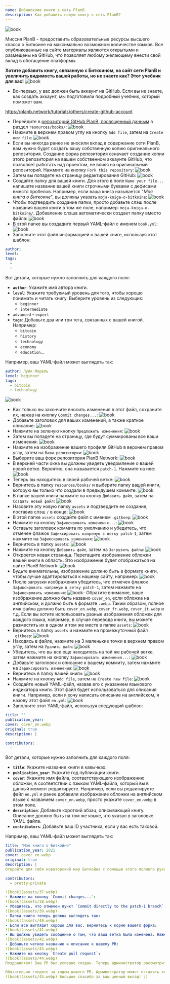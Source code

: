 ```yaml
---
name: Добавление книги в сеть PlanB
description: Как добавить новую книгу в сеть PlanB?
---
```

![book](assets/cover.webp)

Миссия PlanB - предоставить образовательные ресурсы высшего класса о Биткоине на максимально возможном количестве языков. Все опубликованные на сайте материалы являются открытыми и размещены на GitHub, что позволяет любому желающему внести свой вклад в обогащение платформы.

**Хотите добавить книгу, связанную с Биткоином, на сайт сети PlanB и увеличить видимость вашей работы, но не знаете как? Этот учебник для вас!**
![book](assets/01.webp)
- Во-первых, у вас должен быть аккаунт на GitHub. Если вы не знаете, как создать аккаунт, мы подготовили подробный учебник, который поможет вам.

https://planb.network/tutorials/others/create-github-account


- Перейдите в [репозиторий GitHub PlanB, посвященный данным](https://github.com/DecouvreBitcoin/sovereign-university-data/tree/dev/resources/books) в раздел `resources/books/`:
![book](assets/02.webp)
- Нажмите в верхнем правом углу на кнопку `Add file`, затем на `Create new file`:
![book](assets/03.webp)
- Если вы никогда ранее не вносили вклад в содержание сети PlanB, вам нужно будет создать вашу собственную копию оригинального репозитория. Создание форка репозитория означает создание копии этого репозитория на вашем собственном аккаунте GitHub, что позволяет работать над проектом, не влияя на оригинальный репозиторий. Нажмите на кнопку `Fork this repository`:
![book](assets/04.webp)
- Затем вы попадете на страницу редактирования GitHub:
![book](assets/05.webp)
- Создайте папку для вашей книги. Для этого в поле `Name your file...` напишите название вашей книги строчными буквами с дефисами вместо пробелов. Например, если ваша книга называется "*Моя книга о Биткоине*", вы должны указать `moja-kniga-o-bitkoinе`:
![book](assets/06.webp)
- Чтобы подтвердить создание папки, просто добавьте слэш после названия вашей книги в том же поле, например: `moja-kniga-o-bitkoinе/`. Добавление слэша автоматически создает папку вместо файла:
![book](assets/07.webp)
- В этой папке вы создадите первый YAML-файл с именем `book.yml`:
![book](assets/08.webp)
- Заполните этот файл информацией о вашей книге, используя этот шаблон:

```yaml
author: 
level: 
tags:
  - 
  - 
```

Вот детали, которые нужно заполнить для каждого поля:
- **`author`**: Укажите имя автора книги.
- **`level`**: Укажите требуемый уровень для того, чтобы хорошо понимать и читать книгу. Выберите уровень из следующих:
	- `beginner`
	- `intermediate`
- `advanced` - `expert`
- **`tags`**: Добавьте два или три тега, связанных с вашей книгой. Например:
    - `bitcoin`
    - `history`
    - `technology`
    - `economy`
    - `education`...

Например, ваш YAML-файл может выглядеть так:

```yaml
author: Луик Морель
level: beginner
tags:
  - bitcoin
  - technology
```

![book](assets/09.webp)
- Как только вы закончите вносить изменения в этот файл, сохраните их, нажав на кнопку `Commit changes...`:
![book](assets/10.webp)
- Добавьте заголовок для ваших изменений, а также краткое описание: ![book](assets/11.webp)
- Нажмите на зеленую кнопку `Предложить изменения`:
![book](assets/12.webp)
- Затем вы попадете на страницу, где будут суммированы все ваши изменения:
![book](assets/13.webp)
- Нажмите на изображение вашего профиля GitHub в верхнем правом углу, затем на `Ваши репозитории`:
![book](assets/14.webp)
- Выберите ваш форк репозитория PlanB Network:
![book](assets/15.webp)
- В верхней части окна вы должны увидеть уведомление о вашей новой ветке. Вероятно, она называется `patch-1`. Нажмите на нее:
![book](assets/16.webp)
- Теперь вы находитесь в своей рабочей ветке:
![book](assets/17.webp)
- Вернитесь в папку `resources/books/` и выберите папку вашей книги, которую вы только что создали в предыдущем коммите:
![book](assets/18.webp)
- В папке вашей книги нажмите на кнопку `Добавить файл`, затем на `Создать новый файл`:
![book](assets/19.webp)
- Назовите эту новую папку `assets` и подтвердите ее создание, поставив слэш `/` в конце:
![book](assets/20.webp)
- В этой папке `assets` создайте файл с именем `.gitkeep`:
![book](assets/21.webp)
- Нажмите на кнопку `Зафиксировать изменения...`:
![book](assets/22.webp)
- Оставьте заголовок коммита по умолчанию и убедитесь, что отмечен флажок `Зафиксировать напрямую в ветку patch-1`, затем нажмите на `Зафиксировать изменения`:
![book](assets/23.webp)
- Вернитесь в папку `assets`:
![book](assets/24.webp)
- Нажмите на кнопку `Добавить файл`, затем на `Загрузить файлы`:
![book](assets/25.webp)
- Откроется новая страница. Перетащите изображение обложки вашей книги в область. Это изображение будет отображаться на сайте PlanB Network:
![book](assets/26.webp)
- Будьте внимательны, изображение должно быть в формате книги, чтобы лучше адаптироваться к нашему сайту, например:
![book](assets/27.webp)
- После загрузки изображения убедитесь, что отмечен флажок `Зафиксировать напрямую в ветку patch-1`, затем нажмите на `Зафиксировать изменения`:
![book](assets/28.webp)- Обратите внимание, ваше изображение должно быть названо `cover_en`, если обложка на английском, и должно быть в формате `.webp`. Таким образом, полное имя файла должно быть `cover_en.webp`, `cover_fr.webp`, `cover_it.webp` и т.д. Если вы хотите использовать разные изображения обложек для каждого языка, например, в случае перевода книги, вы можете разместить их в одном и том же месте в папке `assets`:
![book](assets/29.webp)
- Вернитесь в папку `assets` и нажмите на промежуточный файл `.gitkeep`:
![book](assets/30.webp)
- Находясь в файле, нажмите на 3 маленькие точки в верхнем правом углу, затем на `Удалить файл`:
![book](assets/31.webp)
- Убедитесь, что вы все еще находитесь на той же рабочей ветке, затем нажмите на кнопку `Зафиксировать изменения...`:
![book](assets/32.webp)
- Добавьте заголовок и описание к вашему коммиту, затем нажмите на `Зафиксировать изменения`:
![book](assets/33.webp)
- Вернитесь в папку вашей книги: ![book](assets/34.webp)
- Нажмите на кнопку `Add file`, затем на `Create new file`:
![book](assets/35.webp)
- Создайте новый YAML-файл, назвав его с указанием языкового индикатора книги. Этот файл будет использоваться для описания книги. Например, если я хочу написать описание на английском, я назову этот файл `en.yml`:
![book](assets/36.webp)
- Заполните этот YAML-файл, используя следующий шаблон:
```yaml
title: ""
publication_year: 
cover: cover_en.webp
original: true
description: |

contributors:
  - 
```

Вот детали, которые нужно заполнить для каждого поля:
- **`title`**: Укажите название книги в кавычках.
- **`publication_year`**: Укажите год публикации книги.
- **`cover`**: Укажите имя файла, соответствующего изображению обложки, в соответствии с языком YAML-файла, который вы в данный момент редактируете. Например, если вы редактируете файл `en.yml` и ранее добавили изображение обложки на английском языке с названием `cover_en.webp`, просто укажите `cover_en.webp` в этом поле.
- **`description`**: Добавьте короткий абзац, описывающий книгу. Описание должно быть на том же языке, что указан в заголовке YAML-файла.
- **`contributors`**: Добавьте ваш ID участника, если у вас есть таковой.

Например, ваш YAML-файл может выглядеть так:

```yaml
title: "Моя книга о Биткойне"
publication_year: 2021
cover: cover_en.webp
original: true
description: |
Откройте для себя новаторский мир Биткойна с помощью этого полного руководства, предназначенного для начинающих. Моя книга о Биткойне развеивает сложности Биткойна, предоставляя ясное и краткое введение в то, как работает протокол. От его революционной технологии до потенциального влияния на глобальную экономику, эта книга предлагает ценные идеи и практические знания. Идеально подходит для тех, кто новичок в Биткойне, она охватывает основы, советы по безопасности и будущее цифровых финансов. Погрузитесь в будущее денег и уверенно освойте знания для навигации в цифровую эпоху.

contributors:
  - pretty-private

![book](assets/37.webp)
- Нажмите на кнопку `Commit changes...`:
![book](assets/38.webp)
- Убедитесь, что отмечен пункт `Commit directly to the patch-1 branch`, добавьте заголовок, затем нажмите на `Commit changes`:
![book](assets/39.webp)
- Папка книги теперь должна выглядеть так:
![book](assets/40.webp)
- Если все выглядит хорошо для вас, вернитесь к корню вашего форка:
![book](assets/41.webp)
- Вы должны увидеть сообщение о том, что ваша ветка была изменена. Нажмите на кнопку `Compare & pull request`:
![book](assets/42.webp)
- Добавьте четкое название и описание к вашему PR:
![book](assets/43.webp)
- Нажмите на кнопку `Create pull request`:
![book](assets/44.webp)
Поздравляем! Ваш PR был успешно создан. Теперь администратор рассмотрит его и, если все в порядке, объединит с основным репозиторием сети PlanB. Вы должны увидеть вашу книгу на сайте через несколько дней.

Обязательно следите за ходом вашего PR. Администратор может оставить комментарий с просьбой предоставить дополнительную информацию. Пока ваш PR не будет подтвержден, вы можете просматривать его во вкладке `Pull requests` на GitHub-репозитории сети PlanB.
![book](assets/45.webp) Большое спасибо за ваш ценный вклад! :)